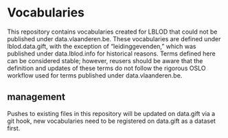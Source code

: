 # Vocabularies
This repository contains vocabularies created for LBLOD that could not be published under data.vlaanderen.be. These vocabularies are defined under lblod.data.gift, with the exception of “leidinggevenden,” which was published under data.lblod.info for historical reasons. Terms defined here can be considered stable; however, reusers should be aware that the definition and updates of these terms do not follow the rigorous OSLO workflow used for terms published under data.vlaanderen.be. 

## management
Pushes to existing files in this repository will be updated on data.gift via a git hook, new vocabularies need to be registered on data.gift as a dataset first.
